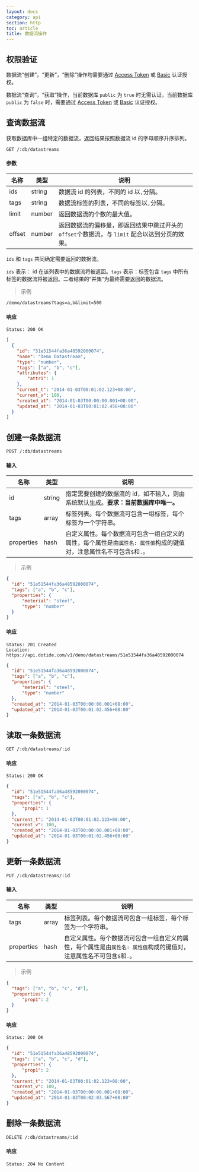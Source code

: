 ```yaml
---
layout: docs
category: api
section: http
toc: article
title: 数据流操作
---
```


## 权限验证

数据流“创建”，“更新”，“删除”操作均需要通过 [Access Token][auth] 或 [Basic][auth] 认证授权。

数据流“查询”，“获取”操作，当前数据库 `public` 为 `true` 时无需认证，当前数据库 `public` 为 `false` 时，需要通过 [Access Token][auth] 或 [Basic][auth] 认证授权。

## 查询数据流

获取数据库中一组特定的数据流，返回结果按照数据流 id 的字母顺序升序排列。

```
GET /:db/datastreams
```

#### 参数
| 名称        | 类型    | 说明 |
| ---------- | ------ | ------------------------------------------------------ |
| ids        | string | 数据流 id 的列表，不同的 id 以`,`分隔。 |
| tags       | string | 数据流标签的列表，不同的标签以`,`分隔。 |
| limit      | number | 返回数据流的个数的最大值。 |
| offset     | number | 返回数据流的偏移量，即返回结果中跳过开头的 `offset`个数据流，与 `limit` 配合以达到分页的效果。 |

`ids` 和 `tags` 共同确定需要返回的数据流。

`ids` 表示： id 在该列表中的数据流将被返回。`tags` 表示：标签包含 `tags` 中所有标签的数据流将被返回。二者结果的“并集”为最终需要返回的数据流。

> 示例

```
/demo/datastreams?tags=a,b&limit=500
```

#### 响应

```
Status: 200 OK
```

```json
[
  {
    "id": "51e51544fa36a48592000074",
    "name": "Demo Datastream",
    "type": "number",
    "tags": ["a", "b", "c"],
    "attributes": {
        "attr1": 1
    },
    "current_t": "2014-01-03T00:01:02.123+08:00",
    "current_v": 100,
    "created_at": "2014-01-03T00:00:00.001+08:00",
    "updated_at": "2014-01-03T00:01:02.456+08:00"
  }
]
```


## 创建一条数据流

```
POST /:db/datastreams
```

#### 输入

| 名称        | 类型             | 说明 |
| ---------- | ---------------- | ------------------------------------------------------ |
| id         | string           | 指定需要创建的数据流的 id，如不输入，则由系统默认生成。**要求：当前数据库中唯一。** |
| tags       | array            | 标签列表。每个数据流可包含一组标签，每个标签为一个字符串。 |
| properties | hash             | 自定义属性。每个数据流可包含一组自定义的属性，每个属性是由`属性名: 属性值`构成的键值对，注意属性名不可包含`$`和`.`。 |

> 示例

```json
{
  "id": "51e51544fa36a48592000074",
  "tags": ["a", "b", "c"],
  "properties": {
      "meterial": "steel",
      "type": "number"
  }
}
```

#### 响应

```
Status: 201 Created
Location: https://api.dotide.com/v1/demo/datastreams/51e51544fa36a48592000074
```

```json
{
  "id": "51e51544fa36a48592000074",
  "tags": ["a", "b", "c"],
  "properties": {
      "meterial": "steel",
      "type": "number"
  },
  "created_at": "2014-01-03T00:00:00.001+08:00",
  "updated_at": "2014-01-03T00:01:02.456+08:00"
}
```


## 读取一条数据流

```
GET /:db/datastreams/:id
```

#### 响应

```
Status: 200 OK
```

```json
{
  "id": "51e51544fa36a48592000074",
  "tags": ["a", "b", "c"],
  "properties": {
      "prop1": 1
  },
  "current_t": "2014-01-03T00:01:02.123+08:00",
  "current_v": 100,
  "created_at": "2014-01-03T00:00:00.001+08:00",
  "updated_at": "2014-01-03T00:01:02.456+08:00"
}
```


## 更新一条数据流

```
PUT /:db/datastreams/:id
```

#### 输入

| 名称        | 类型             | 说明 |
| ---------- | ---------------- | ------------------------------------------------------ |
| tags       | array            | 标签列表。每个数据流可包含一组标签，每个标签为一个字符串。 |
| properties | hash             | 自定义属性。每个数据流可包含一组自定义的属性，每个属性是由`属性名: 属性值`构成的键值对，注意属性名不可包含`$`和`.`。 |

> 示例

```json
{
  "tags": ["a", "b", "c", "d"],
  "properties": {
      "prop1": 2
  }
}
```

#### 响应

```
Status: 200 OK
```

```json
{
  "id": "51e51544fa36a48592000074",
  "tags": ["a", "b", "c", "d"],
  "properties": {
      "prop1": 2
  },
  "current_t": "2014-01-03T00:01:02.123+08:00",
  "current_v": 100,
  "created_at": "2014-01-03T00:00:00.001+08:00",
  "updated_at": "2014-01-03T00:02:03.567+08:00"
}
```


## 删除一条数据流

```
DELETE /:db/datastreams/:id
```

#### 响应

```
Status: 204 No Content
```

[auth]: /v2/auth/overview.html
